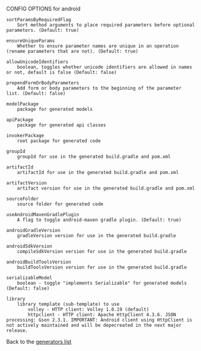 CONFIG OPTIONS for android

    sortParamsByRequiredFlag
        Sort method arguments to place required parameters before optional parameters. (Default: true)

    ensureUniqueParams
        Whether to ensure parameter names are unique in an operation (rename parameters that are not). (Default: true)

    allowUnicodeIdentifiers
        boolean, toggles whether unicode identifiers are allowed in names or not, default is false (Default: false)

    prependFormOrBodyParameters
        Add form or body parameters to the beginning of the parameter list. (Default: false)

    modelPackage
        package for generated models

    apiPackage
        package for generated api classes

    invokerPackage
        root package for generated code

    groupId
        groupId for use in the generated build.gradle and pom.xml

    artifactId
        artifactId for use in the generated build.gradle and pom.xml

    artifactVersion
        artifact version for use in the generated build.gradle and pom.xml

    sourceFolder
        source folder for generated code

    useAndroidMavenGradlePlugin
        A flag to toggle android-maven gradle plugin. (Default: true)

    androidGradleVersion
        gradleVersion version for use in the generated build.gradle

    androidSdkVersion
        compileSdkVersion version for use in the generated build.gradle

    androidBuildToolsVersion
        buildToolsVersion version for use in the generated build.gradle

    serializableModel
        boolean - toggle "implements Serializable" for generated models (Default: false)

    library
        library template (sub-template) to use
            volley - HTTP client: Volley 1.0.19 (default)
            httpclient - HTTP client: Apache HttpClient 4.3.6. JSON processing: Gson 2.3.1. IMPORTANT: Android client using HttpClient is not actively maintained and will be depecreated in the next major release.

Back to the [generators list](README.md)
